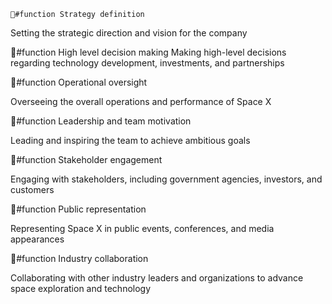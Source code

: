     👔#function Strategy definition
Setting the strategic direction and vision for the company

👔#function High level decision making
Making high-level decisions regarding technology development, investments, and partnerships

👔#function Operational oversight

Overseeing the overall operations and performance of Space X

👔#function Leadership and team motivation

Leading and inspiring the team to achieve ambitious goals

👔#function Stakeholder engagement

Engaging with stakeholders, including government agencies, investors, and customers

👔#function Public representation

Representing Space X in public events, conferences, and media appearances

👔#function Industry collaboration

Collaborating with other industry leaders and organizations to advance space exploration and technology




